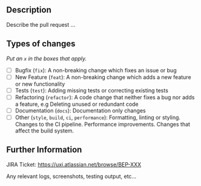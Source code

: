 ## Description

Describe the pull request ...

## Types of changes

_Put an `x` in the boxes that apply._

- [ ] Bugfix (`fix`): A non-breaking change which fixes an issue or bug
- [ ] New Feature (`feat`): A non-breaking change which adds a new feature or new functionality
- [ ] Tests (`test`): Adding missing tests or correcting existing tests
- [ ] Refactoring (`refactor`): A code change that neither fixes a bug nor adds a feature, e.g Deleting unused or redundant code
- [ ] Documentation (`docs`): Documentation only changes
- [ ] Other (`style`, `build`, `ci`, `performance`): Formatting, linting or styling. Changes to the CI pipeline. Performance improvements. Changes that affect the build system.

## Further Information

JIRA Ticket: <https://uxi.atlassian.net/browse/BEP-XXX>

Any relevant logs, screenshots, testing output, etc...
